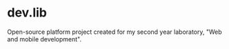 # dev.lib
Open-source platform project created for my second year laboratory, "Web and mobile development".
